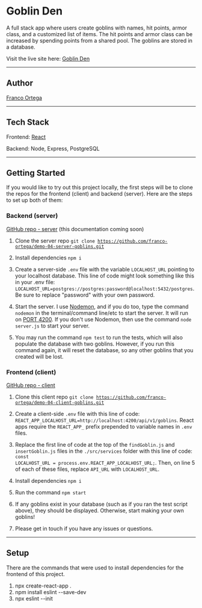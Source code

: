# Goblin Den

A full stack app where users create goblins with names, hit points, armor class, and a customized list of items. The hit points and armor class can be increased by spending points from a shared pool. The goblins are stored in a database.

Visit the live site here: [Goblin Den](https://goblins.netlify.app/)

---

## Author

[Franco Ortega](https://github.com/franco-ortega)

---

## Tech Stack

Frontend: [React](https://reactjs.org/docs/getting-started.html)

Backend: Node, Express, PostgreSQL

---

## Getting Started

If you would like to try out this project locally, the first steps will be to clone the repos for the frontend (client) and backend (server). Here are the steps to set up both of them:

### Backend (server)

[GitHub repo - server](https://github.com/franco-ortega/demo-04-server-goblins) (this documentation coming soon)

1. Clone the server repo <code>git clone https://github.com/franco-ortega/demo-04-server-goblins.git
   </code>

1. Install dependencies <code>npm i</code>

1. Create a server-side <code>.env</code> file with the variable <code>LOCALHOST_URL</code> pointing to your localhost database. This line of code might look something like this in your .env file: <code>LOCALHOST_URL=postgres://postgres:password@localhost:5432/postgres</code>. Be sure to replace "password" with your own password.

1. Start the server. I use [Nodemon](https://www.npmjs.com/package/nodemon), and if you do too, type the command <code>nodemon</code> in the terminal/command line/etc to start the server. It will run on [PORT 4200](http://localhost:4200/api/v1/goblins). If you don't use Nodemon, then use the command <code>node server.js</code> to start your server.

1. You may run the command <code>npm test</code> to run the tests, which will also populate the database with two goblins. However, if you run this command again, it will reset the database, so any other goblins that you created will be lost.

### Frontend (client)

[GitHub repo - client](https://github.com/franco-ortega/demo-04-client-goblins)

1. Clone this client repo <code>git clone https://github.com/franco-ortega/demo-04-client-goblins.git
   </code>

1. Create a client-side <code>.env</code> file with this line of code: <code>REACT_APP_LOCALHOST_URL=http://localhost:4200/api/v1/goblins</code>. React apps require the <code>REACT_APP\_</code> prefix prepended to variable names in <code>.env</code> files.

1. Replace the first line of code at the top of the <code>findGoblin.js</code> and <code>insertGoblin.js</code> files in the <code>./src/services</code> folder with this line of code: <code>const LOCALHOST_URL = process.env.REACT_APP_LOCALHOST_URL;</code>. Then, on line 5 of each of these files, replace <code>API_URL</code> with <code>LOCALHOST_URL</code>.

1. Install dependencies <code>npm i</code>

1. Run the command <code>npm start</code>

1. If any goblins exist in your database (such as if you ran the test script above), they should be displayed. Otherwise, start making your own goblins!

1. Please get in touch if you have any issues or questions.

---

## Setup

There are the commands that were used to install dependencies for the frontend of this project.

1. npx create-react-app .
1. npm install eslint --save-dev
1. npx eslint --init
